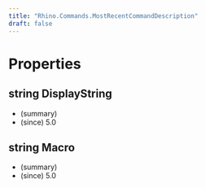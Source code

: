 ```yaml
---
title: "Rhino.Commands.MostRecentCommandDescription"
draft: false
---
```


# Properties
## string DisplayString
- (summary) 
- (since) 5.0
## string Macro
- (summary) 
- (since) 5.0
